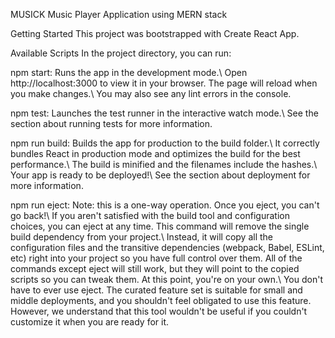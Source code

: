 MUSICK
Music Player Application using MERN stack

Getting Started
This project was bootstrapped with Create React App.

Available Scripts
In the project directory, you can run:

npm start: Runs the app in the development mode.\ Open http://localhost:3000 to view it in your browser. The page will reload when you make changes.\ You may also see any lint errors in the console.

npm test: Launches the test runner in the interactive watch mode.\ See the section about running tests for more information.

npm run build: Builds the app for production to the build folder.\ It correctly bundles React in production mode and optimizes the build for the best performance.\ The build is minified and the filenames include the hashes.\ Your app is ready to be deployed!\ See the section about deployment for more information.

npm run eject: Note: this is a one-way operation. Once you eject, you can't go back!\ If you aren't satisfied with the build tool and configuration choices, you can eject at any time. This command will remove the single build dependency from your project.\ Instead, it will copy all the configuration files and the transitive dependencies (webpack, Babel, ESLint, etc) right into your project so you have full control over them. All of the commands except eject will still work, but they will point to the copied scripts so you can tweak them. At this point, you're on your own.\ You don't have to ever use eject. The curated feature set is suitable for small and middle deployments, and you shouldn't feel obligated to use this feature. However, we understand that this tool wouldn't be useful if you couldn't customize it when you are ready for it.
